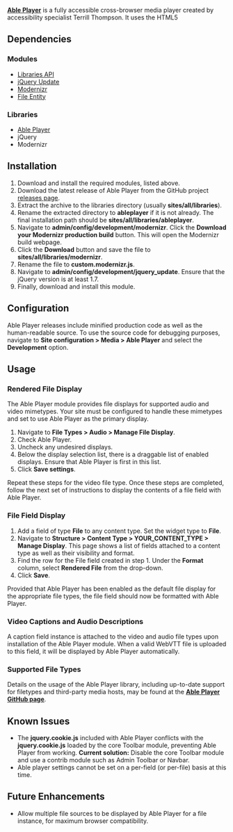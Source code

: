 **[Able Player](https://github.com/ableplayer/ableplayer)** is a fully accessible cross-browser media player created by accessibility specialist Terrill Thompson. It uses the HTML5 <audio> or <video> element for browsers that support them. The Able Player module integrates the jQuery Able Player plugin as a Drupal JavaScript library for use in other projects.

## Dependencies

### Modules

*   [Libraries API](https://www.drupal.org/project/libraries)
*   [jQuery Update](https://www.drupal.org/project/jquery_update)
*   [Modernizr](https://www.drupal.org/project/modernizr)
*   [File Entity](https://www.drupal.org/project/file_entity)

### Libraries

*   [Able Player](https://github.com/ableplayer/ableplayer)
*   jQuery
*   Modernizr

## Installation

1.  Download and install the required modules, listed above.
2.  Download the latest release of Able Player from the GitHub project [releases page](https://github.com/ableplayer/ableplayer/releases).
3.  Extract the archive to the libraries directory (usually **sites/all/libraries**).
4.  Rename the extracted directory to **ableplayer** if it is not already. The final installation path should be **sites/all/libraries/ableplayer**.
5.  Navigate to **admin/config/development/modernizr**. Click the **Download your Modernizr production build** button. This will open the Modernizr build webpage.
6.  Click the **Download** button and save the file to **sites/all/libraries/modernizr**.
7.  Rename the file to **custom.modernizr.js**.
8.  Navigate to **admin/config/development/jquery_update**. Ensure that the jQuery version is at least 1.7.
9.  Finally, download and install this module.

## Configuration

Able Player releases include minified production code as well as the human-readable source. To use the source code for debugging purposes, navigate to **Site configuration > Media > Able Player** and select the **Development** option.

## Usage

### Rendered File Display

The Able Player module provides file displays for supported audio and video mimetypes. Your site must be configured to handle these mimetypes and set to use Able Player as the primary display.

1.  Navigate to **File Types > Audio > Manage File Display**.
2.  Check Able Player.
3.  Uncheck any undesired displays.
4.  Below the display selection list, there is a draggable list of enabled displays. Ensure that Able Player is first in this list.
5.  Click **Save settings**.

Repeat these steps for the video file type. Once these steps are completed, follow the next set of instructions to display the contents of a file field with Able Player.

### File Field Display

1.  Add a field of type **File** to any content type. Set the widget type to **File**.
2.  Navigate to **Structure > Content Type > YOUR_CONTENT_TYPE > Manage Display**. This page shows a list of fields attached to a content type as well as their visibility and format.
3.  Find the row for the File field created in step 1\. Under the **Format** column, select **Rendered File** from the drop-down.
4.  Click **Save**.

Provided that Able Player has been enabled as the default file display for the appropriate file types, the file field should now be formatted with Able Player.

### Video Captions and Audio Descriptions

A caption field instance is attached to the video and audio file types upon installation of the Able Player module. When a valid WebVTT file is uploaded to this field, it will be displayed by Able Player automatically.

### Supported File Types

Details on the usage of the Able Player library, including up-to-date support for filetypes and third-party media hosts, may be found at the [**Able Player GitHub page**](https://github.com/ableplayer/ableplayer).

## Known Issues

*   The **jquery.cookie.js** included with Able Player conflicts with the **jquery.cookie.js** loaded by the core Toolbar module, preventing Able Player from working. **Current solution:** Disable the core Toolbar module and use a contrib module such as Admin Toolbar or Navbar.
*   Able player settings cannot be set on a per-field (or per-file) basis at this time.

## Future Enhancements

*   Allow multiple file sources to be displayed by Able Player for a file instance, for maximum browser compatibility.
